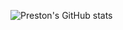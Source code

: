 ![Preston's GitHub stats](https://github-readme-stats.vercel.app/api?username=preston4896&count_private=true&show_icons=true&theme=dark)
